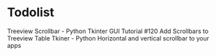 # Todolist
Treeview Scrollbar - Python Tkinter GUI Tutorial #120
Add Scrollbars to Treeview Table Tkiner - Python
Horizontal and vertical scrollbar to your apps
